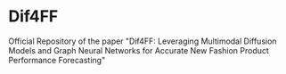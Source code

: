 # Dif4FF
Official Repository of the paper "Dif4FF: Leveraging Multimodal Diffusion Models and Graph Neural Networks for Accurate New Fashion Product Performance Forecasting"
